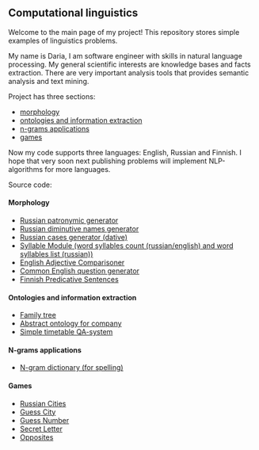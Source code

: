 ## Computational linguistics

Welcome to the main page of my project! This repository stores simple examples of linguistics problems.

My name is Daria, I am software engineer with skills in natural language processing. My general scientific interests are knowledge bases and facts extraction. There are very important analysis tools that provides semantic analysis and text mining.

Project has three sections:
* [morphology](#morphology)
* [ontologies and information extraction](#ontologies_and_information_extraction)
* [n-grams applications](#n_grams_applications)
* [games](#games)

Now my code supports three languages: English, Russian and Finnish. I hope that very soon next publishing problems will implement NLP-algorithms for more languages.

Source code:

#### Morphology
- [Russian patronymic generator](src/russian/Patronymic-ya.py)
- [Russian diminutive names generator](src/russian/Diminutive_Names.py)
- [Russian cases generator (dative)](src/russian/Russian_Caser.py)
- [Syllable Module (word syllables count (russian/english) and word syllables list (russian))](src/russian/Syllables.py)
- [English Adjective Comparisoner](src/english/Comparative_or_Superlative.py)
- [Common English question generator](src/english/Question.py)
- [Finnish Predicative Sentences](src/suomi/FinnishPredicativeQuestioner.py)

#### Ontologies and information extraction
- [Family tree](src/ontologies/Pedigree.py)
- [Abstract ontology for company](src/ontologies/CompanyOntology.py)
- [Simple timetable QA-system](src/ontologies/Timetable.py)

#### N-grams applications
- [N-gram dictionary (for spelling)](src/ngrams/NGramDictionaryManager.py)

#### Games
 - [Russian Cities](src/russian/games/Cities.py)
 - [Guess City](src/russian/games/Guess_City.py)
 - [Guess Number](src/russian/games/More_or_Less.py)
 - [Secret Letter](src/russian/games/Secret_Letter.py)
 - [Opposites](src/russian/games/Opposites_Game.py)